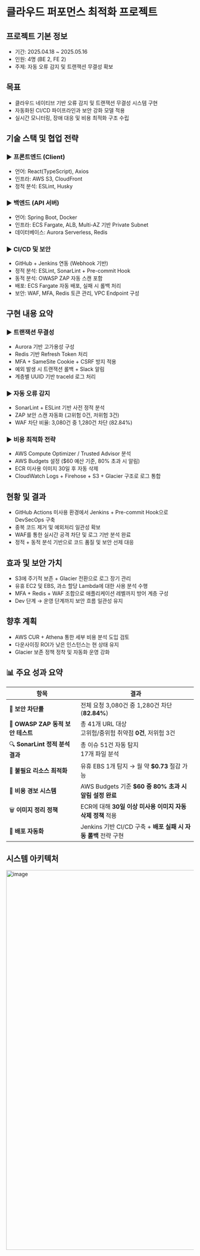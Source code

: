 # 클라우드 퍼포먼스 최적화 프로젝트

## 프로젝트 기본 정보

* 기간: 2025.04.18 \~ 2025.05.16
* 인원: 4명 (BE 2, FE 2)
* 주제: 자동 오류 감지 및 트랜잭션 무결성 확보

## 목표

* 클라우드 네이티브 기반 오류 감지 및 트랜잭션 무결성 시스템 구현
* 자동화된 CI/CD 파이프라인과 보안 강화 모델 적용
* 실시간 모니터링, 장애 대응 및 비용 최적화 구조 수립

## 기술 스택 및 협업 전략

### ▶ 프론트엔드 (Client)

* 언어: React(TypeScript), Axios
* 인프라: AWS S3, CloudFront
* 정적 분석: ESLint, Husky

### ▶ 백엔드 (API 서버)

* 언어: Spring Boot, Docker
* 인프라: ECS Fargate, ALB, Multi-AZ 기반 Private Subnet
* 데이터베이스: Aurora Serverless, Redis

### ▶ CI/CD 및 보안

* GitHub + Jenkins 연동 (Webhook 기반)
* 정적 분석: ESLint, SonarLint + Pre-commit Hook
* 동적 분석: OWASP ZAP 자동 스캔 포함
* 배포: ECS Fargate 자동 배포, 실패 시 롤백 처리
* 보안: WAF, MFA, Redis 토큰 관리, VPC Endpoint 구성

## 구현 내용 요약

### ▶ 트랜잭션 무결성

* Aurora 기반 고가용성 구성
* Redis 기반 Refresh Token 처리
* MFA + SameSite Cookie + CSRF 방지 적용
* 예외 발생 시 트랜잭션 롤백 + Slack 알림
* 계층별 UUID 기반 traceId 로그 처리

### ▶ 자동 오류 감지

* SonarLint + ESLint 기반 사전 정적 분석
* ZAP 보안 스캔 자동화 (고위험 0건, 저위험 3건)
* WAF 차단 비율: 3,080건 중 1,280건 차단 (82.84%)

### ▶ 비용 최적화 전략

* AWS Compute Optimizer / Trusted Advisor 분석
* AWS Budgets 설정 (\$60 예산 기준, 80% 초과 시 알림)
* ECR 미사용 이미지 30일 후 자동 삭제
* CloudWatch Logs + Firehose + S3 + Glacier 구조로 로그 통합

## 현황 및 결과

* GitHub Actions 미사용 환경에서 Jenkins + Pre-commit Hook으로 DevSecOps 구축
* 중복 코드 제거 및 예외처리 일관성 확보
* WAF를 통한 실시간 공격 차단 및 로그 기반 분석 완료
* 정적 + 동적 분석 기반으로 코드 품질 및 보안 선제 대응

## 효과 및 보안 가치

* S3에 주기적 보존 + Glacier 전환으로 로그 장기 관리
* 유휴 EC2 및 EBS, 과소 할당 Lambda에 대한 사용 분석 수행
* MFA + Redis + WAF 조합으로 애플리케이션 레벨까지 방어 계층 구성
* Dev 단계 → 운영 단계까지 보안 흐름 일관성 유지

## 향후 계획

* AWS CUR + Athena 통한 세부 비용 분석 도입 검토
* 다운사이징 ROI가 낮은 인스턴스는 현 상태 유지
* Glacier 보존 정책 정착 및 자동화 운영 강화

## 📊 주요 성과 요약

| 항목                         | 결과                                            |
| -------------------------- | --------------------------------------------- |
| 🔐 **보안 차단률**              | 전체 요청 3,080건 중 1,280건 차단 (**82.84%**)         |
| 🧪 **OWASP ZAP 동적 보안 테스트** | 총 41개 URL 대상<br>고위험/중위험 취약점 **0건**, 저위험 3건    |
| 🔍 **SonarLint 정적 분석 결과**  | 총 이슈 51건 자동 탐지<br>17개 파일 분석                   |
| 🧹 **불필요 리소스 최적화**         | 유휴 EBS 1개 탐지 → 월 약 **\$0.73** 절감 가능           |
| 💸 **비용 경보 시스템**           | AWS Budgets 기준 **\$60 중 80% 초과 시 알림 설정 완료**   |
| 🗑️ **이미지 정리 정책**          | ECR에 대해 **30일 이상 미사용 이미지 자동 삭제 정책** 적용        |
| 🔄 **배포 자동화**              | Jenkins 기반 CI/CD 구축 + **배포 실패 시 자동 롤백** 전략 구현 |


## 시스템 아키텍처
<img width="1016" alt="image" src="https://github.com/user-attachments/assets/aa4459bb-c48a-4a27-b1ab-83ede24a2f6e" />

